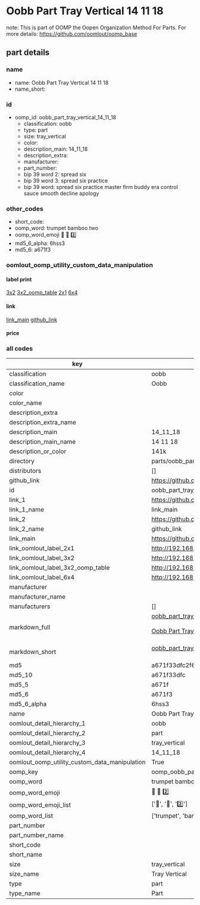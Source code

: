 # Oobb Part Tray Vertical 14 11 18  

note: This is part of OOMP the Oopen Organization Method For Parts. For more details: https://github.com/oomlout/oomp_base

##  part details





### name
* name: Oobb Part Tray Vertical 14 11 18
* name_short: 
### id
* oomp_id: oobb_part_tray_vertical_14_11_18
  * classification: oobb
  * type: part
  * size: tray_vertical
  * color: 
  * description_main: 14_11_18
  * description_extra: 
  * manufacturer: 
  * part_number: 
  * bip 39 word 2: spread six
  * bip 39 word 3: spread six practice
  * bip 39 word: spread six practice master firm buddy era control sauce smooth decline apology

### other_codes
* short_code: 
* oomp_word: trumpet bamboo two
* oomp_word_emoji :trumpet: :bamboo: :two:
* md5_6_alpha: 6hss3
* md5_6: a671f3






### oomlout_oomp_utility_custom_data_manipulation
#### label print
[3x2](http://192.168.1.245:1112/?label=oomp%206hss3)
[3x2_oomp_table](http://192.168.1.107:1112/?label=oomp%206hss3)
[2x1](http://192.168.1.242:1112/?label=oomp%206hss3)
[6x4](http://192.168.1.55:1112/?label=oomp%206hss3)    

#### link

[link_main](https://github.com/oomlout/oomlout_oomp_current_version_messy/tree/main/parts/oobb_part_tray_vertical_14_11_18) [github_link](https://github.com/oomlout/oomlout_oomp_part_src/tree/main/parts/oobb_part_tray_vertical_14_11_18)                             

#### price







### all codes 
| key | value |  
| --- | --- |  
| classification | oobb |  
| classification_name | Oobb |  
| color |  |  
| color_name |  |  
| description_extra |  |  
| description_extra_name |  |  
| description_main | 14_11_18 |  
| description_main_name | 14 11 18 |  
| description_or_color | 141k |  
| directory | parts/oobb_part_tray_vertical_14_11_18 |  
| distributors | [] |  
| github_link | https://github.com/oomlout/oomlout_oomp_part_src/tree/main/parts/oobb_part_tray_vertical_14_11_18 |  
| id | oobb_part_tray_vertical_14_11_18 |  
| link_1 | https://github.com/oomlout/oomlout_oomp_current_version_messy/tree/main/parts/oobb_part_tray_vertical_14_11_18 |  
| link_1_name | link_main |  
| link_2 | https://github.com/oomlout/oomlout_oomp_part_src/tree/main/parts/oobb_part_tray_vertical_14_11_18 |  
| link_2_name | github_link |  
| link_main | https://github.com/oomlout/oomlout_oomp_current_version_messy/tree/main/parts/oobb_part_tray_vertical_14_11_18 |  
| link_oomlout_label_2x1 | http://192.168.1.242:1112/?label=oomp%206hss3 |  
| link_oomlout_label_3x2 | http://192.168.1.245:1112/?label=oomp%206hss3 |  
| link_oomlout_label_3x2_oomp_table | http://192.168.1.107:1112/?label=oomp%206hss3 |  
| link_oomlout_label_6x4 | http://192.168.1.55:1112/?label=oomp%206hss3 |  
| manufacturer |  |  
| manufacturer_name |  |  
| manufacturers | [] |  
| markdown_full | [oobb_part_tray_vertical_14_11_18](https://github.com/oomlout/oomlout_oomp_current_version_messy/tree/main/parts/oobb_part_tray_vertical_14_11_18)<br>[](https://github.com/oomlout/oomlout_oomp_current_version_messy/tree/main/parts/oobb_part_tray_vertical_14_11_18)<br>[Oobb Part Tray Vertical 14 11 18](https://github.com/oomlout/oomlout_oomp_current_version_messy/tree/main/parts/oobb_part_tray_vertical_14_11_18)<br><br> |  
| markdown_short | [oobb_part_tray_vertical_14_11_18](https://github.com/oomlout/oomlout_oomp_current_version_messy/tree/main/parts/oobb_part_tray_vertical_14_11_18)<br><br> |  
| md5 | a671f33dfc2f698875aba88b52f27698 |  
| md5_10 | a671f33dfc |  
| md5_5 | a671f |  
| md5_6 | a671f3 |  
| md5_6_alpha | 6hss3 |  
| name | Oobb Part Tray Vertical 14 11 18 |  
| oomlout_detail_hierarchy_1 | oobb |  
| oomlout_detail_hierarchy_2 | part |  
| oomlout_detail_hierarchy_3 | tray_vertical |  
| oomlout_detail_hierarchy_4 | 14_11_18 |  
| oomlout_oomp_utility_custom_data_manipulation | True |  
| oomp_key | oomp_oobb_part_tray_vertical_14_11_18 |  
| oomp_word | trumpet bamboo two |  
| oomp_word_emoji | :trumpet: :bamboo: :two: |  
| oomp_word_emoji_list | [':trumpet:', ':bamboo:', ':two:'] |  
| oomp_word_list | ['trumpet', 'bamboo', 'two'] |  
| part_number |  |  
| part_number_name |  |  
| short_code |  |  
| short_name |  |  
| size | tray_vertical |  
| size_name | Tray Vertical |  
| type | part |  
| type_name | Part |  
